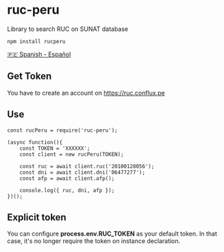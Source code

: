 # ruc-peru

Library to search RUC on SUNAT database

```
npm install rucperu
```

[🇵🇪 Spanish - Español](https://github.com/confluxpe/ruc-peru/blob/main/README.ES.md)

## Get Token

You have to create an account on https://ruc.conflux.pe

## Use

```
const rucPeru = require('ruc-peru');

(async function(){
	const TOKEN = 'XXXXXX';
	const client = new rucPeru(TOKEN);

	const ruc = await client.ruc('20100128056');
	const dni = await client.dni('06477277');
	const afp = await client.afp();

	console.log({ ruc, dni, afp });
})();
```

## Explicit token

You can configure **process.env.RUC_TOKEN** as your default token. In that case, it's no longer require the token on instance declaration.
